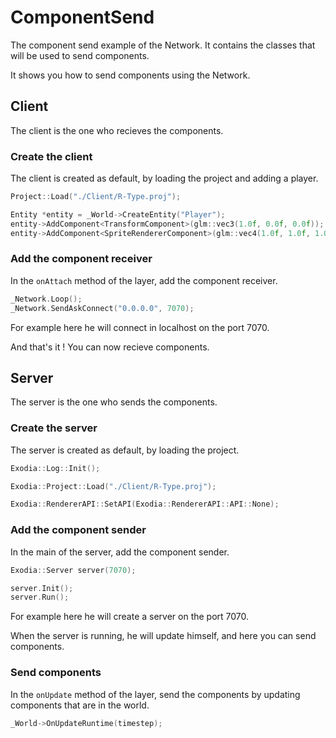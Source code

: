 # ComponentSend

The component send example of the Network. It contains the classes that will be used to send components.

It shows you how to send components using the Network.

## Client

The client is the one who recieves the components.

### Create the client

The client is created as default, by loading the project and adding a player.

```c++
Project::Load("./Client/R-Type.proj");

Entity *entity = _World->CreateEntity("Player");
entity->AddComponent<TransformComponent>(glm::vec3(1.0f, 0.0f, 0.0f));
entity->AddComponent<SpriteRendererComponent>(glm::vec4(1.0f, 1.0f, 1.0f, 1.0f));
```

### Add the component receiver

In the  `onAttach` method of the layer, add the component receiver.

```c++
_Network.Loop();
_Network.SendAskConnect("0.0.0.0", 7070);
```

For example here he will connect in localhost on the port 7070.

And that's it ! You can now recieve components.

## Server

The server is the one who sends the components.

### Create the server

The server is created as default, by loading the project.

```c++
Exodia::Log::Init();

Exodia::Project::Load("./Client/R-Type.proj");

Exodia::RendererAPI::SetAPI(Exodia::RendererAPI::API::None);
```

### Add the component sender

In the main of the server, add the component sender.

```c++
Exodia::Server server(7070);

server.Init();
server.Run();
```

For example here he will create a server on the port 7070.

When the server is running, he will update himself, and here you can send components.

### Send components

In the `onUpdate` method of the layer, send the components by updating components that are in the world.

```c++
_World->OnUpdateRuntime(timestep);
```
